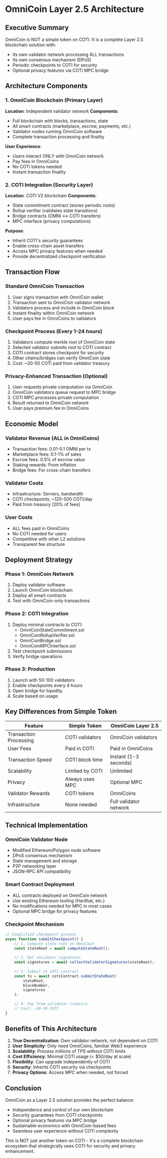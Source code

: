 # OmniCoin Layer 2.5 Architecture

## Executive Summary

OmniCoin is NOT a simple token on COTI. It is a complete Layer 2.5 blockchain solution with:
- Its own validator network processing ALL transactions
- Its own consensus mechanism (DPoS)
- Periodic checkpoints to COTI for security
- Optional privacy features via COTI MPC bridge

## Architecture Components

### 1. OmniCoin Blockchain (Primary Layer)
**Location**: Independent validator network
**Components**:
- Full blockchain with blocks, transactions, state
- All smart contracts (marketplace, escrow, payments, etc.)
- Validator nodes running OmniCoin software
- Complete transaction processing and finality

**User Experience**:
- Users interact ONLY with OmniCoin network
- Pay fees in OmniCoins
- No COTI tokens needed
- Instant transaction finality

### 2. COTI Integration (Security Layer)
**Location**: COTI V2 blockchain
**Components**:
- State commitment contract (stores periodic roots)
- Rollup verifier (validates state transitions)
- Bridge contracts (OMNI ↔ COTI transfers)
- MPC interface (privacy computations)

**Purpose**:
- Inherit COTI's security guarantees
- Enable cross-chain asset transfers
- Access MPC privacy features when needed
- Provide decentralized checkpoint verification

## Transaction Flow

### Standard OmniCoin Transaction
1. User signs transaction with OmniCoin wallet
2. Transaction sent to OmniCoin validator network
3. Validators process and include in OmniCoin block
4. Instant finality within OmniCoin network
5. User pays fee in OmniCoins to validators

### Checkpoint Process (Every 1-24 hours)
1. Validators compute merkle root of OmniCoin state
2. Selected validator submits root to COTI contract
3. COTI contract stores checkpoint for security
4. Other chains/bridges can verify OmniCoin state
5. Cost: ~20-50 COTI paid from validator treasury

### Privacy-Enhanced Transaction (Optional)
1. User requests private computation via OmniCoin
2. OmniCoin validators queue request to MPC bridge
3. COTI MPC processes private computation
4. Result returned to OmniCoin network
5. User pays premium fee in OmniCoins

## Economic Model

### Validator Revenue (ALL in OmniCoins)
- Transaction fees: 0.01-0.1 OMNI per tx
- Marketplace fees: 0.1-1% of sales
- Escrow fees: 0.5% of escrow value
- Staking rewards: From inflation
- Bridge fees: For cross-chain transfers

### Validator Costs
- Infrastructure: Servers, bandwidth
- COTI checkpoints: ~120-500 COTI/day
- Paid from treasury (20% of fees)

### User Costs
- ALL fees paid in OmniCoins
- No COTI needed for users
- Competitive with other L2 solutions
- Transparent fee structure

## Deployment Strategy

### Phase 1: OmniCoin Network
1. Deploy validator software
2. Launch OmniCoin blockchain
3. Deploy all smart contracts
4. Test with OmniCoin-only transactions

### Phase 2: COTI Integration
1. Deploy minimal contracts to COTI:
   - OmniCoinStateCommitment.sol
   - OmniCoinRollupVerifier.sol
   - OmniCoinBridge.sol
   - OmniCoinMPCInterface.sol
2. Test checkpoint submissions
3. Verify bridge operations

### Phase 3: Production
1. Launch with 50-100 validators
2. Enable checkpoints every 4 hours
3. Open bridge for liquidity
4. Scale based on usage

## Key Differences from Simple Token

| Feature | Simple Token | OmniCoin Layer 2.5 |
|---------|--------------|-------------------|
| Transaction Processing | COTI validators | OmniCoin validators |
| User Fees | Paid in COTI | Paid in OmniCoins |
| Transaction Speed | COTI block time | Instant (1-3 seconds) |
| Scalability | Limited by COTI | Unlimited |
| Privacy | Always uses MPC | Optional MPC |
| Validator Rewards | COTI tokens | OmniCoins |
| Infrastructure | None needed | Full validator network |

## Technical Implementation

### OmniCoin Validator Node
- Modified Ethereum/Polygon node software
- DPoS consensus mechanism
- State management and storage
- P2P networking layer
- JSON-RPC API compatibility

### Smart Contract Deployment
- ALL contracts deployed on OmniCoin network
- Use existing Ethereum tooling (Hardhat, etc.)
- No modifications needed for MPC in most cases
- Optional MPC bridge for privacy features

### Checkpoint Mechanism
```javascript
// Simplified checkpoint process
async function submitCheckpoint() {
    // 1. Compute state root on OmniCoin
    const stateRoot = await computeStateRoot();
    
    // 2. Get validator signatures
    const signatures = await collectValidatorSignatures(stateRoot);
    
    // 3. Submit to COTI contract
    const tx = await cotiContract.submitStateRoot(
        stateRoot,
        blockNumber,
        signatures
    );
    
    // 4. Pay from validator treasury
    // Cost: ~20-50 COTI
}
```

## Benefits of This Architecture

1. **True Decentralization**: Own validator network, not dependent on COTI
2. **User Simplicity**: Only need OmniCoins, familiar Web3 experience
3. **Scalability**: Process millions of TPS without COTI limits
4. **Cost Efficiency**: Minimal COTI usage (< $50/day at scale)
5. **Flexibility**: Can upgrade independently of COTI
6. **Security**: Inherits COTI security via checkpoints
7. **Privacy Options**: Access MPC when needed, not forced

## Conclusion

OmniCoin as a Layer 2.5 solution provides the perfect balance:
- Independence and control of our own blockchain
- Security guarantees from COTI checkpoints
- Optional privacy features via MPC bridge
- Sustainable economics with OmniCoin-based fees
- Seamless user experience without COTI complexity

This is NOT just another token on COTI - it's a complete blockchain ecosystem that strategically uses COTI for security and privacy enhancement.